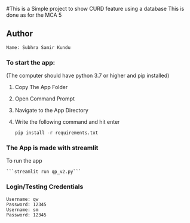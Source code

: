 #This is a Simple project to show CURD feature using a database
This is done as for the MCA 5
## Author

```
Name: Subhra Samir Kundu
```
[Check out My website]: s2kthegeek.github.io/
[Email]: subhrasamirk@gmail.com
[Youtube]: https://www.youtube.com/c/SubhraTheGeek


### To start the app:

(The computer should have python 3.7 or higher and pip installed)
1. Copy The App Folder
2. Open Command Prompt
3. Navigate to the App Directory
4. Write the following command and hit enter

    ```pip install -r requirements.txt```


### The App is made with streamlit
To run the app

    ```streamlit run qp_v2.py```

### Login/Testing Credentials
```
Username: qw
Password: 12345
Username: sm
Password: 12345
```
